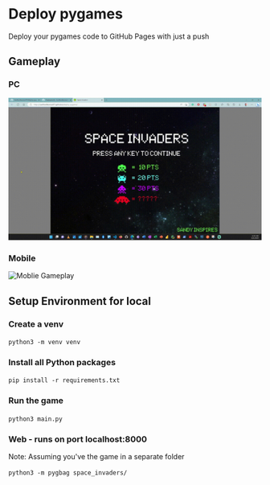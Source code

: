# Deploy pygames

Deploy your pygames code to GitHub Pages with just a push

## Gameplay

### PC

![PC Gameplay](./images/gameplay.gif)

### Mobile

![Moblie Gameplay](./images/mobile_version.gif)

## Setup Environment for local

### Create a venv

`python3 -m venv venv`

### Install all Python packages

`pip install -r requirements.txt`

### Run the game

`python3 main.py`

### Web - runs on port localhost:8000

Note: Assuming you've the game in a separate folder

`python3 -m pygbag space_invaders/`
